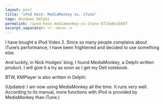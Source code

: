 ```yaml
---
layout: post
title: "iPod Host: MediaMonkey vs. iTune"
tags: Windows Delphi
permalink: /ipod-host-mediamonkey-vs-itune-d72da8cd1697
excerpt_separator: <!--more-->
---
```

I have bought a iPod Video 2. Since so many people complains about iTune’s performance, I have been frightened and decided to use something else.

And luckily, in Nick Hodges’ blog, I found MediaMonkey, a Delphi written product. I will give it a try as soon as I get my Dell notebook.

BTW, KMPlayer is also written in Delphi.

(Updated: I am now using MediaMonkey all the time. It runs very well. According to its manual, more functions with iPod is provided by MediaMonkey than iTune.)
<!--more-->
